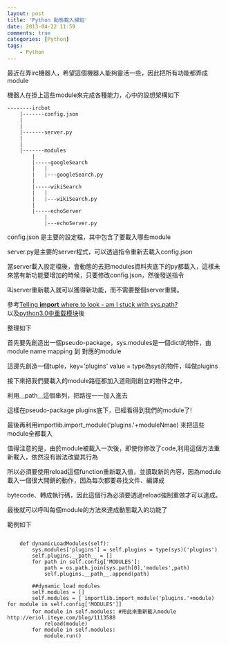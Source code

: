 ```yaml
---
layout: post
title: 'Python 動態載入模組'
date: 2013-04-22 11:59
comments: true
categories: [Python]
tags:
	- Python
---
```




最近在弄irc機器人，希望這個機器人能夠靈活一些，因此把所有功能都弄成module

機器人在掛上這些module來完成各種能力，心中的設想架構如下

	--------ircbot
		|-------config.json
		|
		|
		|-------server.py
		|	
		|
		|-------modules
			|
			|-----googleSearch
			|   |
			|   |---googleSearch.py
			|   
			|-----wikiSearch
			|   |
			|	|---wikiSearch.py
			|   
			|-----echoServer
				|
			    |---echoServer.py

<!--more-->

config.json 是主要的設定檔，其中包含了要載入哪些module

server.py是主要的server程式，可以透過指令重新去載入config.json

當server載入設定檔後，會動態的去把modules資料夾底下的py都載入，這樣未來當有新功能要增加的時候，只要修改config.json，然後發送指令

叫server重新載入就可以獲得新功能，而不需要整個server重開。

參考[Telling __import__ where to look - am I stuck with sys.path?](http://stackoverflow.com/questions/7218673/telling-import-where-to-look-am-i-stuck-with-sys-path)  
以及[python3.0中重载模块](http://eriol.iteye.com/blog/1113588)後  

整理如下

首先要先創造出一個pseudo-package，sys.modules是一個dict的物件，由module name mapping 到 對應的module

這邊先創造一個tuple，key='plugins' value = type為sys的物件，叫做plugins

接下來把我們要載入的module路徑都加入道剛剛創立的物件之中，

利用__path__這個串列，把路徑一一加入進去

這樣在pseudo-package  plugins底下，已經看得到我們的module了!

最後再利用importlib.import_module('plugins.'+moduleNmae) 來把這些module全都載入

值得注意的是，由於module被載入一次後，即使你修改了code,利用這個方法重新載入，依然沒有辦法改變其行為

所以必須要使用reload這個function重新載入值，並讀取新的內容，因為module載入一個很大開銷的動作，因為每次都要尋找文件、編譯成

bytecode、轉成執行碼，因此這個行為必須要透過reload強制重做才可以達成。

最後就可以呼叫每個module的方法來達成動態載入的功能了

範例如下

``` 

    def dynamicLoadModules(self):
        sys.modules['plugins'] = self.plugins = type(sys)('plugins')
        self.plugins.__path__ = []
        for path in self.config['MODULES']:
            path = os.path.join(sys.path[0],'modules',path)
            self.plugins.__path__.append(path)
       
 		##dynamic load modules
        self.modules = []
        self.modules = [ importlib.import_module('plugins.'+module) for module in self.config['MODULES']]
        for module in self.modules: #用此來重新載入module http://eriol.iteye.com/blog/1113588
            reload(module)
		for module in self.modules:
			module.run()

```
